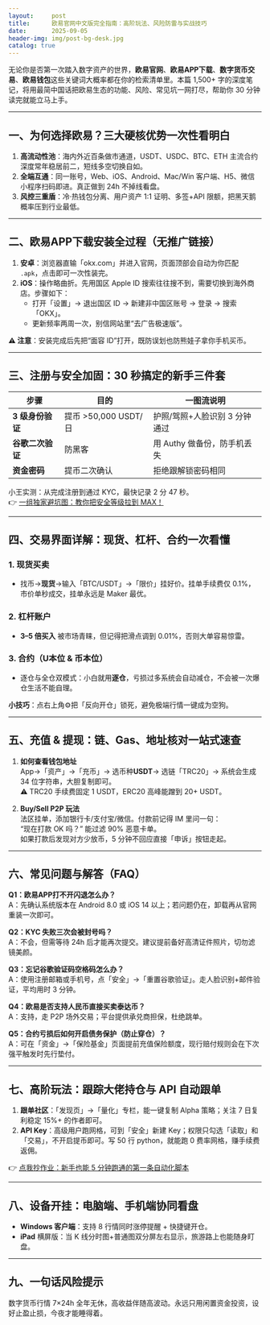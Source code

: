 ```yaml
---
layout:     post
title:      欧易官网中文版完全指南：高阶玩法、风险防雷与实战技巧
date:       2025-09-05
header-img: img/post-bg-desk.jpg
catalog: true
---
```


无论你是否第一次踏入数字资产的世界，**欧易官网**、**欧易APP下载**、**数字货币交易**、**欧易钱包**这些关键词大概率都在你的检索清单里。本篇 1,500+ 字的深度笔记，将用最简中国话把欧易生态的功能、风险、常见坑一网打尽，帮助你 30 分钟读完就能立马上手。

---

## 一、为何选择欧易？三大硬核优势一次性看明白

1. **高流动性池**：海内外近百条做市通道，USDT、USDC、BTC、ETH 主流合约深度常年稳居前二，短线多空切换自如。  
2. **全端互通**：同一账号，Web、iOS、Android、Mac/Win 客户端、H5、微信小程序扫码即进。真正做到 24h 不掉线看盘。  
3. **风控三重盾**：冷·热钱包分离、用户资产 1:1 证明、多签+API 限额，把黑天鹅概率压到行业最低。

---

## 二、欧易APP下载安装全过程（无推广链接）

1. **安卓**：浏览器直输「okx.com」并进入官网，页面顶部会自动为你匹配 `.apk`，点击即可一次性装完。  
2. **iOS**：操作略曲折。先用国区 Apple ID 搜索往往搜不到，需要切换到海外商店。步骤如下：  
   - 打开「设置」→ 退出国区 ID → 新建非中国区账号 → 登录 → 搜索「OKX」。  
   - 更新频率两周一次，别信网站里“去广告极速版”。  

**⚠️ 注意**：安装完成后先把“面容 ID”打开，既防误划也防熊娃子拿你手机买币。

---

## 三、注册与安全加固：30 秒搞定的新手三件套

| 步骤               | 目的          | 一图流说明                     |
|--------------------|---------------|-------------------------------|
| **3 级身份验证**   | 提币 >50,000 USDT/日 | 护照/驾照+人脸识别 3 分钟通过 |
| **谷歌二次验证**   | 防黑客          | 用 Authy 做备份，防手机丢失   |
| **资金密码**        | 提币二次确认     | 拒绝跟解锁密码相同            |

小王实测：从完成注册到通过 KYC，最快记录 2 分 47 秒。  
👉 [一组独家避坑图：教你把安全等级拉到 MAX！](https://okxdog.com/)

---

## 四、交易界面详解：现货、杠杆、合约一次看懂

### 1. 现货买卖

* 找币→**现货**→输入「BTC/USDT」→「限价」挂好价。挂单手续费仅 0.1%，市价单秒成交，挂单永远是 Maker 最优。

### 2. 杠杆账户

* **3–5 倍买入** 被市场青睐，但记得把滑点调到 0.01%，否则大单容易惊雷。  

### 3. 合约（U本位 & 币本位）

* 逐仓与全仓双模式：小白就用**逐仓**，亏损过多系统会自动减仓，不会被一次爆仓生活不能自理。

**小技巧**：点右上角⚙把「反向开仓」锁死，避免极端行情一键成为空狗。

---

## 五、充值 & 提现：链、Gas、地址核对一站式速查

1. **如何查看钱包地址**  
   App→「资产」→「充币」→ 选币种**USDT**→ 选链「TRC20」→ 系统会生成 34 位字符串，大胆复制即可。  
   ⚠️ TRC20 手续费固定 1 USDT，ERC20 高峰能蹭到 20+ USDT。

2. **Buy/Sell P2P 玩法**  
   法区挂单，添加银行卡/支付宝/微信。付款前记得 IM 里问一句：  
   “现在打款 OK 吗？” 能过滤 90% 恶意卡单。  
   如果打款后发现对方少放币，5 分钟不回应直接「申诉」按钮走起。

---

## 六、常见问题与解答（FAQ）

**Q1：欧易APP打不开闪退怎么办？**  
A：先确认系统版本在 Android 8.0 或 iOS 14 以上；若问题仍在，卸载再从官网重装一次即可。

**Q2：KYC 失败三次会被封号吗？**  
A：不会，但需等待 24h 后才能再次提交。建议提前备好高清证件照片，切勿滤镜美颜。

**Q3：忘记谷歌验证码空格码怎么办？**  
A：使用注册邮箱或手机号，点「安全」→「重置谷歌验证」。走人脸识别+邮件验证，平均用时 3 分钟。

**Q4：欧易是否支持人民币直接买卖泰达币？**  
A：支持，走 P2P 场外交易；平台提供承兑商担保，杜绝跳单。

**Q5：合约亏损后如何开启债务保护（防止穿仓）？**  
A：可在「资金」→「保险基金」页面提前充值保险额度，现行赔付规则会在下次强平触发时先行垫付。

---

## 七、高阶玩法：跟踪大佬持仓与 API 自动跟单

1. **跟单社区**：「发现页」→「量化」专栏，能一键复制 Alpha 策略；关注 7 日复利稳定 15%+ 的作者即可。  
2. **API Key**：高级用户跑网格，可到「安全」新建 Key；权限只勾选「读取」和「交易」，不开启提币即可。写 50 行 python，就能跑 0 费率网格，赚手续费返佣。

👉 [点我抄作业：新手也能 5 分钟跑通的第一条自动化脚本](https://okxdog.com/)

---

## 八、设备开挂：电脑端、手机端协同看盘

* **Windows 客户端**：支持 8 行情同时涨停提醒 + 快捷键开仓。  
* **iPad** 横屏版：当 K 线分时图+普通图双分屏左右显示，旅游路上也能随身盯盘。  

---

## 九、一句话风险提示

数字货币行情 7×24h 全年无休，高收益伴随高波动。永远只用闲置资金投资，设好止盈止损，今夜才能睡得着。